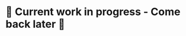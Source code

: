 # 🚧 Current work in progress - Come back later 🚧

<!--
## Image Search Engine
## Weaviate
## Docker
## Dependencies
-->
